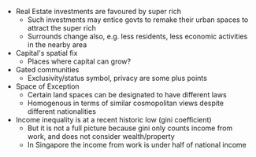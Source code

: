 - Real Estate investments are favoured by super rich
	- Such investments may entice govts to remake their urban spaces to attract the super rich 
	- Surrounds change also, e.g. less residents, less economic activities in the nearby area
- Capital's spatial fix
	- Places where capital can grow?
- Gated communities
	- Exclusivity/status symbol, privacy are some plus points
- Space of Exception
	- Certain land spaces can be designated to have different laws
	- Homogenous in terms of similar cosmopolitan views despite different nationalities
- Income inequality is at a recent historic low (gini coefficient)
	- But it is not a full picture because gini only counts income from work, and does not consider wealth/property
	- In Singapore the income from work is under half of national income